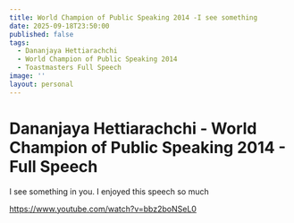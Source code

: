 ```yaml
---
title: World Champion of Public Speaking 2014 -I see something
date: 2025-09-18T23:50:00
published: false
tags:
  - Dananjaya Hettiarachchi
  - World Champion of Public Speaking 2014
  - Toastmasters Full Speech
image: ''
layout: personal
---
```

# Dananjaya Hettiarachchi - World Champion of Public Speaking 2014 - Full Speech

I see something in you. I enjoyed this speech so much

https://www.youtube.com/watch?v=bbz2boNSeL0
